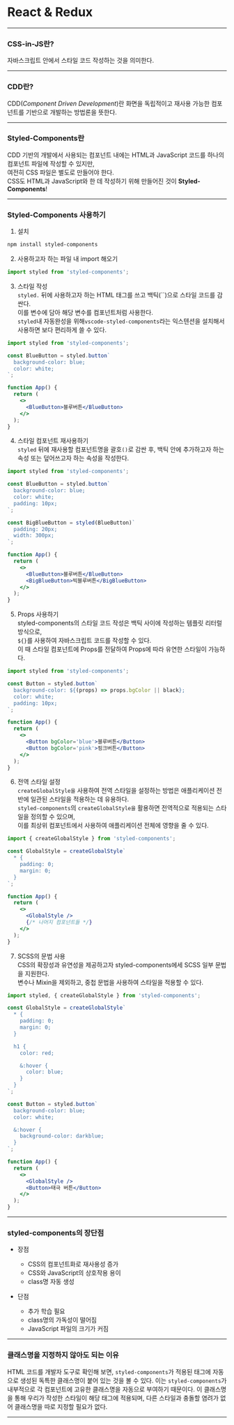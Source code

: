 # **React & Redux**

---

### **CSS-in-JS란?**

자바스크립트 안에서 스타일 코드 작성하는 것을 의미한다.

---

### **CDD란?**

CDD(_Component Driven Development_)란 화면을 독립적이고 재사용 가능한 컴포넌트를 기반으로 개발하는 방법론을 뜻한다.

---

### **Styled-Components란**

CDD 기반의 개발에서 사용되는 컴포넌트 내에는 HTML과 JavaScript 코드를 하나의 컴포넌트 파일에 작성할 수 있지만,  
여전히 CSS 파일은 별도로 만들어야 한다.  
CSS도 HTML과 JavaScript와 한 데 작성하기 위해 만들어진 것이 **Styled-Components**!

---

### **Styled-Components 사용하기**

1. 설치

```bash
npm install styled-components
```

2. 사용하고자 하는 파일 내 import 해오기

```jsx
import styled from 'styled-components';
```

3. 스타일 작성  
    `styled.` 뒤에 사용하고자 하는 HTML 태그를 쓰고 백틱(``)으로 스타일 코드를 감싼다.   
이를 변수에 담아 해당 변수를 컴포넌트처럼 사용한다.   
`styled`내 자동완성을 위해`vscode-styled-components`라는 익스텐션을 설치해서 사용하면 보다 편리하게 쓸 수 있다.

```jsx
import styled from 'styled-components';

const BlueButton = styled.button`
  background-color: blue;
  color: white;
`;

function App() {
  return (
    <>
      <BlueButton>블루버튼</BlueButton>
    </>
  );
}
```

4. 스타일 컴포넌트 재사용하기  
   `styled` 뒤에 재사용할 컴포넌트명을 괄호`()`로 감싼 후, 백틱 안에 추가하고자 하는 속성 또는 덮어쓰고자 하는 속성을 작성한다.

```jsx
import styled from 'styled-components';

const BlueButton = styled.button`
  background-color: blue;
  color: white;
  padding: 10px;
`;

const BigBlueButton = styled(BlueButton)`
  padding: 20px;
  width: 300px;
`;

function App() {
  return (
    <>
      <BlueButton>블루버튼</BlueButton>
      <BigBlueButton>빅블루버튼</BigBlueButton>
    </>
  );
}
```

5. Props 사용하기  
   styled-components의 스타일 코드 작성은 백틱 사이에 작성하는 템플릿 리터럴 방식으로,  
   `${}`를 사용하여 자바스크립트 코드를 작성할 수 있다.  
   이 때 스타일 컴포넌트에 Props를 전달하여 Props에 따라 유연한 스타일이 가능하다.

```jsx
import styled from 'styled-components';

const Button = styled.button`
  background-color: ${(props) => props.bgColor || black};
  color: white;
  padding: 10px;
`;

function App() {
  return (
    <>
      <Button bgColor='blue'>블루버튼</Button>
      <Button bgColor='pink'>핑크버튼</Button>
    </>
  );
}
```

6. 전역 스타일 설정  
   `createGlobalStyle을` 사용하여 전역 스타일을 설정하는 방법은 애플리케이션 전반에 일관된 스타일을 적용하는 데 유용하다.  
   `styled-components`의 `createGlobalStyle을` 활용하면 전역적으로 적용되는 스타일을 정의할 수 있으며,  
   이를 최상위 컴포넌트에서 사용하여 애플리케이션 전체에 영향을 줄 수 있다.

```jsx
import { createGlobalStyle } from 'styled-components';

const GlobalStyle = createGlobalStyle`
  * {
    padding: 0;
    margin: 0;
  }
`;

function App() {
  return (
    <>
      <GlobalStyle />
      {/* 나머지 컴포넌트들 */}
    </>
  );
}
```

7. SCSS의 문법 사용  
   CSS의 확장성과 유연성을 제공하고자 styled-components에세 SCSS 일부 문법을 지원한다.  
   변수나 Mixin을 제외하고, 중첩 문법을 사용하여 스타일을 적용할 수 있다.

```jsx
import styled, { createGlobalStyle } from 'styled-components';

const GlobalStyle = createGlobalStyle`
  * {
    padding: 0;
    margin: 0;
  }

  h1 {
    color: red;

    &:hover {
      color: blue;
    }
  }
`;

const Button = styled.button`
  background-color: blue;
  color: white;

  &:hover {
    background-color: darkblue;
  }
`;

function App() {
  return (
    <>
      <GlobalStyle />
      <Button>태극 버튼</Button>
    </>
  );
}
```

---

### **styled-components의 장단점**

- 장점

  - CSS의 컴포넌트화로 재사용성 증가
  - CSS와 JavaScript의 상호작용 용이
  - class명 자동 생성

- 단점
  - 추가 학습 필요
  - class명의 가독성이 떨어짐
  - JavaScript 파일의 크기가 커짐

---

### **클래스명을 지정하지 않아도 되는 이유**

HTML 코드를 개발자 도구로 확인해 보면, `styled-components`가 적용된 태그에 자동으로 생성된 독특한 클래스명이 붙어 있는 것을 볼 수 있다.
이는 `styled-components`가 내부적으로 각 컴포넌트에 고유한 클래스명을 자동으로 부여하기 때문이다.
이 클래스명을 통해 우리가 작성한 스타일이 해당 태그에 적용되며, 다른 스타일과 충돌할 염려가 없어 클래스명을 따로 지정할 필요가 없다.

---
